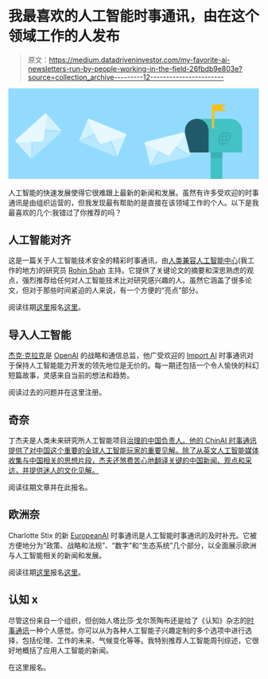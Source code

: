 # 我最喜欢的人工智能时事通讯，由在这个领域工作的人发布

> 原文：<https://medium.datadriveninvestor.com/my-favorite-ai-newsletters-run-by-people-working-in-the-field-26fbdb9e803e?source=collection_archive---------12----------------------->

![](img/32e8a8e7487d561316d5572778c49926.png)

人工智能的快速发展使得它很难跟上最新的新闻和发展。虽然有许多受欢迎的时事通讯是由组织运营的，但我发现最有帮助的是直接在该领域工作的个人。以下是我最喜欢的几个:我错过了你推荐的吗？

## 人工智能对齐

这是一篇关于人工智能技术安全的精彩时事通讯，由[人类兼容人工智能中心](https://humancompatible.ai/)(我工作的地方)的研究员 [Rohin Shah](https://twitter.com/rohinmshah) 主持。它提供了关键论文的摘要和深思熟虑的观点，强烈推荐给任何对人工智能技术比对研究感兴趣的人。虽然它涵盖了很多论文，但对于那些时间紧迫的人来说，有一个方便的“亮点”部分。

阅读往期[这里](https://rohinshah.com/alignment-newsletter/)报名[这里](https://rohinshah.us18.list-manage.com/subscribe?u=1d1821210cc4f04d1e05c4fa6&id=dbac5de515)。

## 导入人工智能

[杰克·克拉克](https://twitter.com/jackclarksf?lang=en)是 [OpenAI](https://openai.com/) 的战略和通信总监，他广受欢迎的 [Import AI](https://jack-clark.net/category/import-ai/) 时事通讯对于保持人工智能能力开发的领先地位是无价的。每一期还包括一个令人愉快的科幻短篇故事，灵感来自当前的想法和趋势。

阅读过去的问题并在这里注册。

## 奇奈

丁杰夫是人类未来研究所人工智能项目[治理的中国负责人。他的 ChinAI 时事通讯提供了对中国这个重要的全球人工智能玩家的重要见解。除了从英文人工智能媒体收集与中国相关的思想片段，杰夫还煞费苦心地翻译关键的中国新闻、观点和采访，并提供迷人的文化见解。](https://www.fhi.ox.ac.uk/governance-ai-program/)

阅读往期文章并在此报名。

## 欧洲奈

Charlotte Stix 的新 [EuropeanAI](https://us19.campaign-archive.com/home/?u=eaeece823e606d2458a568db9&id=b32cc2b876) 时事通讯是人工智能时事通讯的及时补充。它被方便地分为“政策、战略和法规”、“数字”和“生态系统”几个部分，以全面展示欧洲与人工智能相关的新闻和发展。

阅读往期[这里](https://us19.campaign-archive.com/home/?u=eaeece823e606d2458a568db9&id=b32cc2b876)报名[这里](http://eepurl.com/dI1TlH)。

## 认知 x

尽管这份来自一个组织，但创始人塔比莎·戈尔茨陶布还是给了《认知》杂志的[时事通讯](https://cognitionx.com/newsletter-subscribe/)一种个人感觉。你可以从为各种人工智能子兴趣定制的多个选项中进行选择，包括伦理、工作的未来、气候变化等等。我特别推荐人工智能周刊综述，它很好地概括了应用人工智能的新闻。

在这里报名。